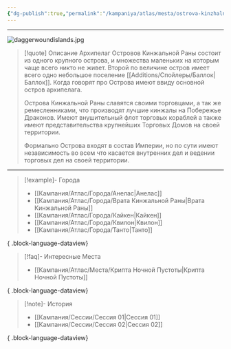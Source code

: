 ```yaml
---
{"dg-publish":true,"permalink":"/kampaniya/atlas/mesta/ostrova-kinzhalnoj-rany/","tags":["location/islandRegion"],"created":"2025-01-08T08:30:48.400+03:00","updated":"2025-01-09T10:57:15.299+03:00"}
---
```



<hr></hr>

![daggerwoundislands.jpg](/img/user/%D0%90%D1%81%D1%81%D0%B5%D1%82%D1%8B/%D0%90%D1%82%D0%BB%D0%B0%D1%81/daggerwoundislands.jpg)


> [!quote] Описание
>Архипелаг Островов Кинжальной Раны состоит из одного крупного острова, и множества маленьких на которым чаще всего никто не живет. Второй по величине остров имеет всего одно небольшое поселение [[Additions/Спойлеры/Баллок\|Баллок]]. Когда говорят про Острова имеют ввиду основной остров архипелага.
>
>Острова Кинжальной Раны славятся своими торговцами, а так же ремесленниками, что производят лучшие кинжалы на Побережье Драконов. Имеют внушительный флот торговых кораблей а также имеют представительства крупнейших Торговых Домов на своей территории.
>
>Формально Острова входят в состав Империи, но по сути имеют независимость во всем что касается внутренних дел и ведении торговых дел на своей территории.

<hr></hr>

> [!example]- Города
> - [[Кампания/Атлас/Города/Анелас\|Анелас]]
> - [[Кампания/Атлас/Города/Врата Кинжальной Раны\|Врата Кинжальной Раны]]
> - [[Кампания/Атлас/Города/Кайкен\|Кайкен]]
> - [[Кампания/Атлас/Города/Квилон\|Квилон]]
> - [[Кампания/Атлас/Города/Танто\|Танто]]
> 
{ .block-language-dataview}

> [!faq]- Интересные Места
> - [[Кампания/Атлас/Места/Крипта Ночной Пустоты\|Крипта Ночной Пустоты]]
> 
{ .block-language-dataview}

> [!note]- История
>  - [[Кампания/Сессии/Сессия 01\|Сессия 01]]
> - [[Кампания/Сессии/Сессия 02\|Сессия 02]]
> 
{ .block-language-dataview}